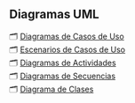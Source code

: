 ## Diagramas UML

🗂️ [Diagramas de Casos de Uso](diagramas_de_casos_de_uso.md)  
🗂️ [Escenarios de Casos de Uso](escenarios_de_casos_de_uso.md)  
🗂️ [Diagramas de Actividades](diagramas_de_actividades.md)  
🗂️ [Diagramas de Secuencias](diagramas_de_secuencias.md)  
🗂️ [Diagrama de Clases](https://drive.google.com/file/d/1qMYCDj4iCbmkbDjvgwsVmQL8dDZwflc7/view?usp=sharing) 
